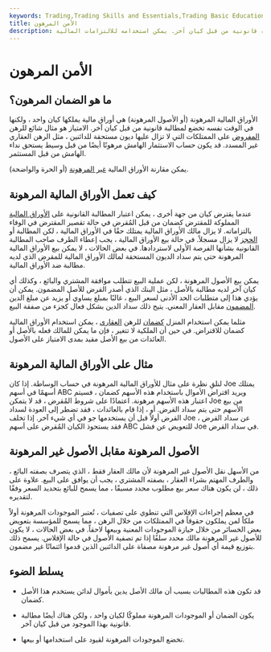 ```yaml
---
keywords: Trading,Trading Skills and Essentials,Trading Basic Education,Trading Skills
title: الأمن المرهون
description: الأوراق المالية المرهونة هي أوراق مالية مملوكة لكيان واحد ولكنها تخضع لمطالبة قانونية من قبل كيان آخر. يمكن استخدامه للالتزامات المالية.
---
```


# الأمن المرهون
## ما هو الضمان المرهون؟

الأوراق المالية المرهونة (أو الأصول المرهونة) هي أوراق مالية يملكها كيان واحد ، ولكنها في الوقت نفسه تخضع لمطالبة قانونية من قبل كيان آخر. الامتياز هو مثال شائع للرهن [المفروض](/encumbrance) على الممتلكات التي لا تزال عليها ديون مستحقة للدائنين ، مثل الرهن العقاري غير المسدد. قد يكون حساب الاستثمار الهامش مرهونًا أيضًا من قبل وسيط يستحق نداء الهامش من قبل المستثمر.

يمكن مقارنة الأوراق المالية [غير المرهونة](/unencumbered) (أو الحرة والواضحة).

## كيف تعمل الأوراق المالية المرهونة

عندما يقترض كيان من جهة أخرى ، يمكن اعتبار المطالبة القانونية على [الأوراق المالية](/security) المملوكة للمقترض كضمان من قبل المُقرض في حالة تقصير المقترض في الوفاء بالتزاماته. لا يزال مالك الأوراق المالية يمتلك حقًا في الأوراق المالية ، لكن المطالبة أو [الحجز](/lien) لا يزال مسجلاً. في حالة بيع الأوراق المالية ، يجب إعطاء الطرف صاحب المطالبة القانونية بشأنها الفرصة الأولى لاستردادها. في بعض الحالات ، لا يمكن بيع الأوراق المالية المرهونة حتى يتم سداد الديون المستحقة لمالك الأوراق المالية للمقرض الذي لديه مطالبة ضد الأوراق المالية.

يمكن بيع الأصول المرهونة ، لكن عملية البيع تتطلب موافقة المشتري والبائع ، وكذلك أي كيان آخر لديه مطالبة بالأصل ، مثل البنك الذي أصدر القرض للأصل المضمون. يمكن أن يؤدي هذا إلى متطلبات الحد الأدنى لسعر البيع ، غالبًا بمبلغ يساوي أو يزيد عن مبلغ الدين [المضمون](/collateralization) مقابل العقار المعني. يتيح ذلك سداد الدين بشكل فعال كجزء من صفقة البيع.

مثلما يمكن استخدام المنزل [كضمان](/collateral) للرهن [العقاري](/mortgage) ، يمكن استخدام الأوراق المالية كضمان للاقتراض. في حين أن الملكية لا تتغير ، فإن ما يمكن للمالك فعله بالأصل أو العائدات من بيع الأصل مقيد بمدى الامتياز على الأصول.

## مثال على الأوراق المالية المرهونة

لنلقِ نظرة على مثال للأوراق المالية المرهونة في حساب الوساطة. إذا كان Joe يمتلك أسهمًا في أسهم ABC ويريد اقتراض الأموال باستخدام هذه الأسهم كضمان ، فسيتم اعتبار هذه الأسهم مرهونة. اعتمادًا على شروط المُقرض ، قد لا يتمكن Joe من بيع الأسهم حتى يتم سداد القرض. أو ، إذا قام بالعائدات ، فقد تضطر إلى العودة لسداد القرض أولاً قبل أن يستخدمها جو في أي شيء آخر. إذا تخلف Joe عن سداد القرض ، فقد يستحوذ الكيان المُقرض على أسهم ABC للتعويض عن فشل Joe في سداد القرض.

## الأصول المرهونة مقابل الأصول غير المرهونة

من الأسهل نقل الأصول غير المرهونة لأن مالك العقار فقط ، الذي يتصرف بصفته البائع ، والطرف المهتم بشراء العقار ، بصفته المشتري ، يجب أن يوافق على البيع. علاوة على ذلك ، لن يكون هناك سعر بيع مطلوب محدد مسبقًا ، مما يسمح للبائع بتحديد السعر وفقًا لتقديره.

في معظم إجراءات الإفلاس التي تنطوي على تصفيات ، تُعتبر الموجودات المرهونة أولاً ملكاً لمن يملكون حقوقاً في الممتلكات من خلال الرهن ، مما يسمح للمؤسسة بتعويض بعض الخسائر من خلال حيازة الموجودات المعنية وبيعها لاحقاً. في بعض الحالات ، لا يكون للأصول غير المرهونة مالك محدد سلفًا إذا تم تصفية الأصول في حالة الإفلاس. يسمح ذلك بتوزيع قيمة أي أصول غير مرهونة مصفاة على الدائنين الذين قدموا ائتمانًا غير مضمون.

## يسلط الضوء

- قد تكون هذه المطالبات بسبب أن مالك الأصل يدين بأموال لدائن يستخدم هذا الأصل كضمان.

- يكون الضمان أو الموجودات المرهونة مملوكًا لكيان واحد ، ولكن هناك أيضًا مطالبة قانونية بهذا الموجود من قبل كيان آخر.

- تخضع الموجودات المرهونة لقيود على استخدامها أو بيعها.


